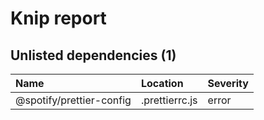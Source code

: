 # Knip report

## Unlisted dependencies (1)

| Name                     | Location       | Severity |
| :----------------------- | :------------- | :------- |
| @spotify/prettier-config | .prettierrc.js | error    |
